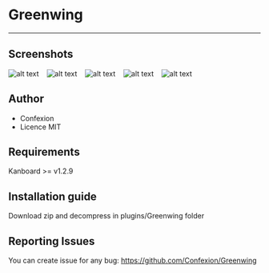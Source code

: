 # Greenwing

<hr>

## Screenshots

![alt text](https://ctwwwmedias.blob.core.windows.net/default/github/greenwing/DashboardView.png)
&nbsp;&nbsp;
![alt text](https://ctwwwmedias.blob.core.windows.net/default/github/greenwing/ListingTasks.png)
&nbsp;&nbsp;
![alt text](https://ctwwwmedias.blob.core.windows.net/default/github/greenwing/BoardView.png)
&nbsp;&nbsp;
![alt text](https://ctwwwmedias.blob.core.windows.net/default/github/greenwing/AddTask.png)
&nbsp;&nbsp;
![alt text](https://ctwwwmedias.blob.core.windows.net/default/github/greenwing/EditProfile.png)


## Author

* Confexion
* Licence MIT

## Requirements

Kanboard >= v1.2.9

## Installation guide

Download zip and decompress in plugins/Greenwing folder

## Reporting Issues

You can create issue for any bug: https://github.com/Confexion/Greenwing

